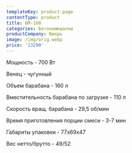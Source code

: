 ```yaml
---
templateKey: product-page
contentType: product
title: БМ-160
categories: Бетономешалки
productCompany: Вихрь
image: /img/orig.webp
price: '13290'
---
```

Мощность - 700 Вт

Венец - чугунный

Объем барабана - 160 л

Вместительность барабана по загрузке - 110 л

Скорость вращ. барабана - 29,5 об/мин

Время приготовления порции смеси - 3-7 мин

Габариты упаковки - 77х69х47

Вес нетто/брутто - 49/52
